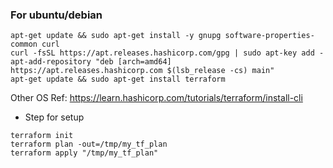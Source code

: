 ### For ubuntu/debian

```
apt-get update && sudo apt-get install -y gnupg software-properties-common curl
curl -fsSL https://apt.releases.hashicorp.com/gpg | sudo apt-key add -
apt-add-repository "deb [arch=amd64] https://apt.releases.hashicorp.com $(lsb_release -cs) main"
apt-get update && sudo apt-get install terraform
```

Other OS Ref: https://learn.hashicorp.com/tutorials/terraform/install-cli

- Step for setup

```
terraform init
terraform plan -out=/tmp/my_tf_plan 
terraform apply "/tmp/my_tf_plan"
```